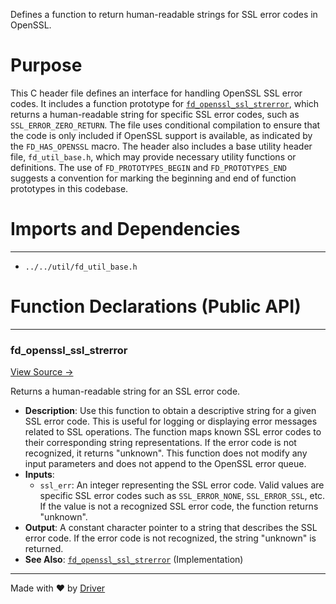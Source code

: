 <!--------------------------------------------------------------------------------->
<!-- IMPORTANT: This file is auto-generated by Driver (https://driver.ai). -------->
<!-- Manual edits may be overwritten on future commits. --------------------------->
<!--------------------------------------------------------------------------------->

Defines a function to return human-readable strings for SSL error codes in OpenSSL.

# Purpose
This C header file defines an interface for handling OpenSSL SSL error codes. It includes a function prototype for [`fd_openssl_ssl_strerror`](<#fd_openssl_ssl_strerror>), which returns a human-readable string for specific SSL error codes, such as `SSL_ERROR_ZERO_RETURN`. The file uses conditional compilation to ensure that the code is only included if OpenSSL support is available, as indicated by the `FD_HAS_OPENSSL` macro. The header also includes a base utility header file, `fd_util_base.h`, which may provide necessary utility functions or definitions. The use of `FD_PROTOTYPES_BEGIN` and `FD_PROTOTYPES_END` suggests a convention for marking the beginning and end of function prototypes in this codebase.
# Imports and Dependencies

---
- `../../util/fd_util_base.h`


# Function Declarations (Public API)

---
### fd\_openssl\_ssl\_strerror<!-- {{#callable_declaration:fd_openssl_ssl_strerror}} -->
[View Source →](<../../../../../src/waltz/openssl/fd_openssl.h#L8>)

Returns a human-readable string for an SSL error code.
- **Description**: Use this function to obtain a descriptive string for a given SSL error code. This is useful for logging or displaying error messages related to SSL operations. The function maps known SSL error codes to their corresponding string representations. If the error code is not recognized, it returns "unknown". This function does not modify any input parameters and does not append to the OpenSSL error queue.
- **Inputs**:
    - `ssl_err`: An integer representing the SSL error code. Valid values are specific SSL error codes such as `SSL_ERROR_NONE`, `SSL_ERROR_SSL`, etc. If the value is not a recognized SSL error code, the function returns "unknown".
- **Output**: A constant character pointer to a string that describes the SSL error code. If the error code is not recognized, the string "unknown" is returned.
- **See Also**: [`fd_openssl_ssl_strerror`](<fd_openssl.c.md#fd_openssl_ssl_strerror>)  (Implementation)



---
Made with ❤️ by [Driver](https://www.driver.ai/)